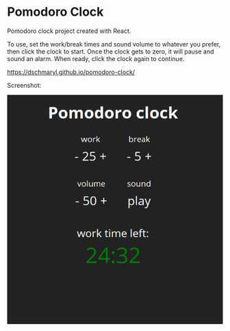 # Pomodoro Clock

Pomodoro clock project created with React.

To use, set the work/break times and sound volume to whatever you prefer, then click the clock to start. Once the clock gets to zero, it will pause and sound an alarm. When ready, click the clock again to continue.

https://dschmaryl.github.io/pomodoro-clock/


Screenshot:

![Pomodoro Clock](/public/static/screenshot.png?raw=true)
